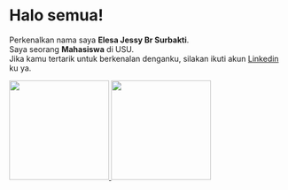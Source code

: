 # Halo semua! 

Perkenalkan nama saya **Elesa Jessy Br Surbakti**.\
Saya seorang **Mahasiswa** di USU.\
Jika kamu tertarik untuk berkenalan denganku, silakan ikuti akun [Linkedin](www.linkedin.com/in/elesajessy) ku ya.

<p align="left">
<a href="https://github.com/ElesaJessy">
  <img height="180em" src="https://github-readme-stats-eight-theta.vercel.app/api?username=ElesaJessy&show_icons=true&theme=algolia&include_all_commits=true&count_private=true"/>
  <img height="180em" src="https://github-readme-stats-eight-theta.vercel.app/api/top-langs/?username=ElesaJessy&layout=compact&langs_count=8&theme=algolia"/>
</a>
</p>
